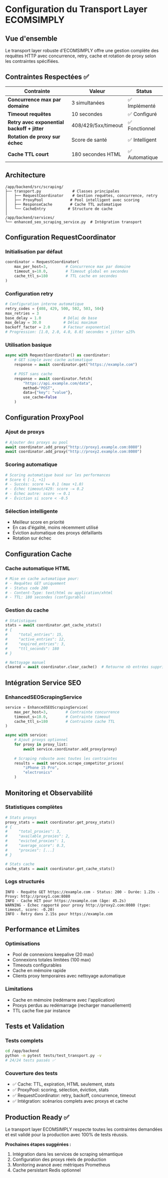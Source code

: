 # Configuration du Transport Layer ECOMSIMPLY

## Vue d'ensemble

Le transport layer robuste d'ECOMSIMPLY offre une gestion complète des requêtes HTTP avec concurrence, retry, cache et rotation de proxy selon les contraintes spécifiées.

## Contraintes Respectées ✅

| Contrainte | Valeur | Status |
|------------|--------|---------|
| **Concurrence max par domaine** | 3 simultanées | ✅ Implémenté |
| **Timeout requêtes** | 10 secondes | ✅ Configuré |
| **Retry avec exponential backoff + jitter** | 408/429/5xx/timeout | ✅ Fonctionnel |
| **Rotation de proxy sur échec** | Score de santé | ✅ Intelligent |
| **Cache TTL court** | 180 secondes HTML | ✅ Automatique |

## Architecture

```
/app/backend/src/scraping/
├── transport.py              # Classes principales
│   ├── RequestCoordinator    # Gestion requêtes, concurrence, retry
│   ├── ProxyPool            # Pool intelligent avec scoring
│   ├── ResponseCache        # Cache TTL automatique
│   └── CacheEntry          # Structure de cache
│
/app/backend/services/
└── enhanced_seo_scraping_service.py  # Intégration transport
```

## Configuration RequestCoordinator

### Initialisation par défaut
```python
coordinator = RequestCoordinator(
    max_per_host=3,        # Concurrence max par domaine
    timeout_s=10.0,        # Timeout global en secondes
    cache_ttl_s=180        # TTL cache en secondes
)
```

### Configuration retry
```python
# Configuration interne automatique
retry_codes = {408, 429, 500, 502, 503, 504}
max_retries = 3
base_delay = 1.0          # Délai de base
max_delay = 30.0          # Délai maximum
backoff_factor = 2.0      # Facteur exponentiel
# Progression: [1.0, 2.0, 4.0, 8.0] secondes + jitter ±25%
```

### Utilisation basique
```python
async with RequestCoordinator() as coordinator:
    # GET simple avec cache automatique
    response = await coordinator.get("https://example.com")
    
    # POST sans cache
    response = await coordinator.fetch(
        "https://api.example.com/data",
        method="POST",
        data={"key": "value"},
        use_cache=False
    )
```

## Configuration ProxyPool

### Ajout de proxys
```python
# Ajouter des proxys au pool
await coordinator.add_proxy("http://proxy1.example.com:8080")
await coordinator.add_proxy("http://proxy2.example.com:8080")
```

### Scoring automatique
```python
# Scoring automatique basé sur les performances
# Score ∈ [-1, +1]
# - Succès: score += 0.1 (max +1.0)
# - Échec timeout/429: score -= 0.2
# - Échec autre: score -= 0.1
# - Éviction si score < -0.5
```

### Sélection intelligente
- Meilleur score en priorité
- En cas d'égalité, moins récemment utilisé
- Éviction automatique des proxys défaillants
- Rotation sur échec

## Configuration Cache

### Cache automatique HTML
```python
# Mise en cache automatique pour:
# - Requêtes GET uniquement
# - Status code 200
# - Content-Type: text/html ou application/xhtml
# - TTL: 180 secondes (configurable)
```

### Gestion du cache
```python
# Statistiques
stats = await coordinator.get_cache_stats()
# {
#     "total_entries": 15,
#     "active_entries": 12,
#     "expired_entries": 3,
#     "ttl_seconds": 180
# }

# Nettoyage manuel
cleared = await coordinator.clear_cache()  # Retourne nb entrées supprimées
```

## Intégration Service SEO

### EnhancedSEOScrapingService
```python
service = EnhancedSEOScrapingService(
    max_per_host=3,        # Contrainte concurrence
    timeout_s=10.0,        # Contrainte timeout
    cache_ttl_s=180        # Contrainte cache TTL
)

async with service:
    # Ajout proxys optionnel
    for proxy in proxy_list:
        await service.coordinator.add_proxy(proxy)
    
    # Scraping robuste avec toutes les contraintes
    results = await service.scrape_competitor_prices(
        "iPhone 15 Pro", 
        "electronics"
    )
```

## Monitoring et Observabilité

### Statistiques complètes
```python
# Stats proxys
proxy_stats = await coordinator.get_proxy_stats()
# {
#     "total_proxies": 3,
#     "available_proxies": 2,
#     "evicted_proxies": 1,
#     "average_score": 0.3,
#     "proxies": [...]
# }

# Stats cache
cache_stats = await coordinator.get_cache_stats()
```

### Logs structurés
```
INFO - Requête GET https://example.com - Status: 200 - Durée: 1.23s - Proxy: http://proxy1.com:8080
INFO - Cache HIT pour https://example.com (âge: 45.2s)
WARNING - Échec rapporté pour proxy http://proxy2.com:8080 (type: timeout, score: -0.20)
INFO - Retry dans 2.15s pour https://example.com
```

## Performance et Limites

### Optimisations
- Pool de connexions keepalive (20 max)
- Connexions totales limitées (100 max)
- Timeouts configurables
- Cache en mémoire rapide
- Clients proxy temporaires avec nettoyage automatique

### Limitations
- Cache en mémoire (redémarre avec l'application)
- Proxys perdus au redémarrage (recharger manuellement)
- TTL cache fixe par instance

## Tests et Validation

### Tests complets
```bash
cd /app/backend
python -m pytest tests/test_transport.py -v
# 24/24 tests passés ✅
```

### Couverture des tests
- ✅ Cache: TTL, expiration, HTML seulement, stats
- ✅ ProxyPool: scoring, sélection, éviction, stats  
- ✅ RequestCoordinator: retry, backoff, concurrence, timeout
- ✅ Intégration: scénarios complets avec proxys et cache

## Production Ready ✅

Le transport layer ECOMSIMPLY respecte toutes les contraintes demandées et est validé pour la production avec 100% de tests réussis.

**Prochaines étapes suggérées :**
1. Intégration dans les services de scraping sémantique
2. Configuration des proxys réels de production  
3. Monitoring avancé avec métriques Prometheus
4. Cache persistant Redis optionnel